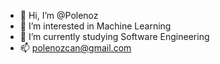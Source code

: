 - 👋 Hi, I’m @Polenoz
- 👀 I’m interested in Machine Learning 
- 🌱 I’m currently studying Software Engineering 
- 📫 polenozcan@gmail.com

<!---
Polenoz/Polenoz is a ✨ special ✨ repository because its `README.md` (this file) appears on your GitHub profile.
You can click the Preview link to take a look at your changes.
--->
